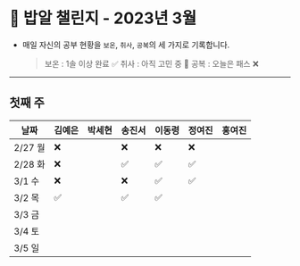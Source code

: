 # 🍚 밥알 챌린지 - 2023년 3월
- 매일 자신의 공부 현황을 `보온`, `취사`, `공복`의 세 가지로 기록합니다.
    
    > 보온 : 1솔 이상 완료 ✅
    취사 : 아직 고민 중 🤔
    공복 : 오늘은 패스 ❌
---

## 첫째 주

**날짜**|김예은|박세현|송진서|이동령|정여진|홍여진
---|---|---|---|---|---|---
2/27 월|❌ | |❌|❌|❌|
2/28 화|❌ | |✅|✅|✅|
3/1 수|❌ | |❌ |✅|✅|
3/2 목|✅ | |✅ |✅| |
3/3 금| | | | | |
3/4 토| | | | | |
3/5 일| | | | | |
